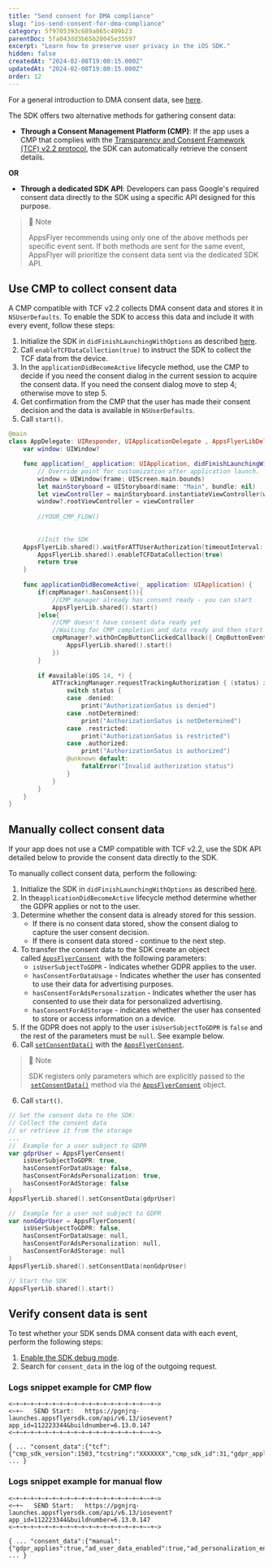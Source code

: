 ```yaml
---
title: "Send consent for DMA compliance"
slug: "ios-send-consent-for-dma-compliance"
category: 5f9705393c689a065c409b23
parentDoc: 5fa043dd3b65b20045e35597
excerpt: "Learn how to preserve user privacy in the iOS SDK."
hidden: false
createdAt: "2024-02-08T19:00:15.000Z"
updatedAt: "2024-02-08T19:00:15.000Z"
order: 12
---
```


For a general introduction to DMA consent data, see [here](https://dev.appsflyer.com/hc/docs/send-consent-for-dma-compliance).

The SDK offers two alternative methods for gathering consent data:

- **Through a Consent Management Platform (CMP)**: If the app uses a CMP that complies with the [Transparency and Consent Framework (TCF) v2.2 protocol](https://iabeurope.eu/tcf-supporting-resources/), the SDK can automatically retrieve the consent details.  

**OR**

- **Through a dedicated SDK API**: Developers can pass Google's required consent data directly to the SDK using a specific API designed for this purpose.

> 📘 Note
> 
> AppsFlyer recommends using only one of the above methods per specific event sent. If both methods are sent for the same event, AppsFlyer will prioritize the consent data sent via the dedicated SDK API.

## Use CMP to collect consent data

A CMP compatible with TCF v2.2 collects DMA consent data and stores it in `NSUserDefaults`. To enable the SDK to access this data and include it with every event, follow these steps:

1. Initialize the SDK in `didFinishLaunchingWithOptions` as described [here](https://dev.appsflyer.com/hc/docs/integrate-ios-sdk#initializing-the-ios-sdk).
2. Call `enableTCFDataCollection(true)`  to instruct the SDK to collect the TCF data from the device.
3. In the `applicationDidBecomeActive` lifecycle method, use the CMP to decide if you need the consent dialog in the current session to acquire the consent data.  If you need the consent dialog move to step 4; otherwise move to step 5.
4. Get confirmation from the CMP that the user has made their consent decision and the data is available in `NSUserDefaults`.
5. Call `start()`.

```swift
@main
class AppDelegate: UIResponder, UIApplicationDelegate , AppsFlyerLibDelegate {
    var window: UIWindow?

    func application(_ application: UIApplication, didFinishLaunchingWithOptions launchOptions: [UIApplication.LaunchOptionsKey: Any]?) -> Bool {
        // Override point for customization after application launch.
        window = UIWindow(frame: UIScreen.main.bounds)
        let mainStoryboard = UIStoryboard(name: "Main", bundle: nil)
        let viewController = mainStoryboard.instantiateViewController(withIdentifier: "RootViewController") // set this to your ViewController
        window?.rootViewController = viewController
        
        //YOUR_CMP_FLOW()
        
        
        //Init the SDK
	AppsFlyerLib.shared().waitForATTUserAuthorization(timeoutInterval: 60)
        AppsFlyerLib.shared().enableTCFDataCollection(true)
        return true
    }
		
    func applicationDidBecomeActive(_ application: UIApplication) {
        if(cmpManager!.hasConsent()){
            //CMP manager already has consent ready - you can start
            AppsFlyerLib.shared().start()
        }else{
            //CMP doesn't have consent data ready yet
            //Waiting for CMP completion and data ready and then start
            cmpManager?.withOnCmpButtonClickedCallback({ CmpButtonEvent in
                AppsFlyerLib.shared().start()
            })
        }
        
        if #available(iOS 14, *) {
            ATTrackingManager.requestTrackingAuthorization { (status) in
                switch status {
                case .denied:
                    print("AuthorizationSatus is denied")
                case .notDetermined:
                    print("AuthorizationSatus is notDetermined")
                case .restricted:
                    print("AuthorizationSatus is restricted")
                case .authorized:
                    print("AuthorizationSatus is authorized")
                @unknown default:
                    fatalError("Invalid authorization status")
                }
            }
        }
    }
}
```

## Manually collect consent data

If your app does not use a CMP compatible with TCF v2.2, use the SDK API detailed below to provide the consent data directly to the SDK.

To manually collect consent data, perform the following:

1. Initialize the SDK in `didFinishLaunchingWithOptions` as described [here](https://dev.appsflyer.com/hc/docs/integrate-ios-sdk#initializing-the-ios-sdk).
2. In the`applicationDidBecomeActive` lifecycle method determine whether the GDPR applies or not to the user.
3. Determine whether the consent data is already stored for this session.
    - If there is no consent data stored, show the consent dialog to capture the user consent decision.
    - If there is consent data stored - continue to the next step.
4. To transfer the consent data to the SDK create an object called [`AppsFlyerConsent`](https://dev.appsflyer.com/hc/docs/ios-send-consent-for-dma-compliance)  with the following parameters:
    - `isUserSubjectToGDPR` - Indicates whether GDPR applies to the user.
    - `hasConsentForDataUsage` - Indicates whether the user has consented to use their data for advertising purposes.
    - `hasConsentForAdsPersonalization` - Indicates whether the user has consented to use their data for personalized advertising.
    - `hasConsentForAdStorage` - indicates whether the user has consented to store or access information on a device.
5. If the GDPR does not apply to the user `isUserSubjectToGDPR` is `false` and the rest of the parameters must be `null`. See example below. 
6. Call [`setConsentData()`](https://dev.appsflyer.com/hc/docs/ios-sdk-reference-appsflyerlib#setconsentdata) with the [`AppsFlyerConsent`](https://dev.appsflyer.com/hc/docs/ios-send-consent-for-dma-compliance).

> 📘 Note
>   
> SDK registers only parameters which are explicitly passed to the  [`setConsentData()`](https://dev.appsflyer.com/hc/docs/ios-sdk-reference-appsflyerlib#setconsentdata) method via the [`AppsFlyerConsent`](https://dev.appsflyer.com/hc/docs/ios-send-consent-for-dma-compliance) object.
  
6. Call `start()`.

```swift
// Set the consent data to the SDK:
// Collect the consent data
// or retrieve it from the storage
...
//  Example for a user subject to GDPR
var gdprUser = AppsFlyerConsent(
	isUserSubjectToGDPR: true, 
	hasConsentForDataUsage: false, 
	hasConsentForAdsPersonalization: true, 
	hasConsentForAdStorage: false
)
AppsFlyerLib.shared().setConsentData(gdprUser)

//  Example for a user not subject to GDPR        
var nonGdprUser = AppsFlyerConsent(
	isUserSubjectToGDPR: false, 
	hasConsentForDataUsage: null, 
	hasConsentForAdsPersonalization: null, 
	hasConsentForAdStorage: null
)
AppsFlyerLib.shared().setConsentData(nonGdprUser)

// Start the SDK
AppsFlyerLib.shared().start()

```
## Verify consent data is sent

To test whether your SDK sends DMA consent data with each event, perform the following steps:

1. [Enable the SDK debug mode](https://dev.appsflyer.com/hc/docs/integrate-ios-sdk#enabling-debug-mode).
2. Search for `consent_data` in the log of the outgoing request.

### Logs snippet example for CMP flow

```
<~+~+~+~+~+~+~+~+~+~+~+~+~+~+~+~+~+~+~~+~>
<~+~   SEND Start:   https://pgnjrq-launches.appsflyersdk.com/api/v6.13/iosevent?app_id=112223344&buildnumber=6.13.0.147
<~+~+~+~+~+~+~+~+~+~+~+~+~+~+~+~+~+~+~~+~>

{ ... "consent_data":{"tcf":{"cmp_sdk_version":1503,"tcstring":"XXXXXXX","cmp_sdk_id":31,"gdpr_applies":1,"policy_version":4}} ... }
```

### Logs snippet example for manual flow

```
<~+~+~+~+~+~+~+~+~+~+~+~+~+~+~+~+~+~+~~+~>
<~+~   SEND Start:   https://pgnjrq-launches.appsflyersdk.com/api/v6.13/iosevent?app_id=112223344&buildnumber=6.13.0.147
<~+~+~+~+~+~+~+~+~+~+~+~+~+~+~+~+~+~+~~+~>

{ ... "consent_data":{"manual":{"gdpr_applies":true,"ad_user_data_enabled":true,"ad_personalization_enabled":true}} ... }
```
